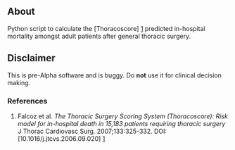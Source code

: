## About

Python script to calculate the [Thoracoscore] [1] predicted in-hospital mortality amongst adult patients after general thoracic surgery.

## Disclaimer

This is pre-Alpha software and is buggy. Do **not** use it for clinical decision making.

### References

 1. Falcoz et al. _The Thoracic Surgery Scoring System (Thoracoscore): Risk model for in-hospital death in 15,183 patients requiring thoracic surgery_ J Thorac Cardiovasc Surg. 2007;133:325-332. DOI: [10.1016/j.jtcvs.2006.09.020] [1]

[1]: http://dx.doi.org/10.1016/j.jtcvs.2006.09.020 "Falcoz et al. The THoracic Surgery Scoring System (Thoracoscore)"